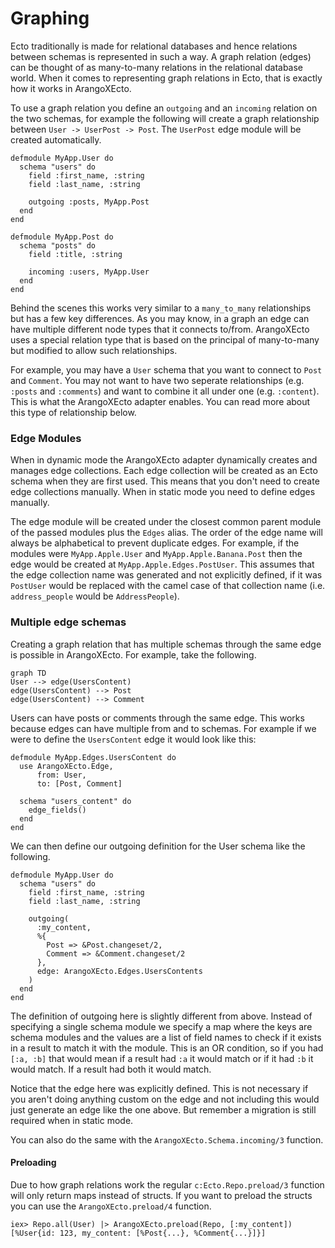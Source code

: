 # Graphing

Ecto traditionally is made for relational databases and hence relations between schemas is
represented in such a way. A graph relation (edges) can be thought of as many-to-many relations in
the relational database world. When it comes to representing graph relations in Ecto, that is
exactly how it works in ArangoXEcto.

To use a graph relation you define an `outgoing` and an `incoming` relation on the two schemas,
for example the following will create a graph relationship between `User -> UserPost -> Post`.
The `UserPost` edge module will be created automatically.

    defmodule MyApp.User do
      schema "users" do
        field :first_name, :string
        field :last_name, :string

        outgoing :posts, MyApp.Post
      end
    end

    defmodule MyApp.Post do
      schema "posts" do
        field :title, :string

        incoming :users, MyApp.User
      end
    end

Behind the scenes this works very similar to a `many_to_many` relationships but has a few key
differences. As you may know, in a graph an edge can have multiple different node types that it
connects to/from. ArangoXEcto uses a special relation type that is based on the principal of
many-to-many but modified to allow such relationships.

For example, you may have a `User` schema that you want to connect to `Post` and `Comment`. You
may not want to have two seperate relationships (e.g. `:posts` and `:comments`) and want to
combine it all under one (e.g. `:content`). This is what the ArangoXEcto adapter enables. You can
read more about this type of relationship below.

### Edge Modules

When in dynamic mode the ArangoXEcto adapter dynamically creates and manages edge collections.
Each edge collection will be created as an Ecto schema when they are first used. This means that
you don't need to create edge collections manually. When in static mode you need to define edges
manually.

The edge module will be created under the closest common parent module of the passed modules
plus the `Edges` alias. The order of the edge name will always be alphabetical to prevent
duplicate edges. For example, if the modules were `MyApp.Apple.User` and `MyApp.Apple.Banana.Post`
then the edge would be created at `MyApp.Apple.Edges.PostUser`. This assumes that the edge
collection name was generated and not explicitly defined, if it was `PostUser` would be replaced
with the camel case of that collection name (i.e. `address_people` would be `AddressPeople`).

### Multiple edge schemas

Creating a graph relation that has multiple schemas through the same edge is possible in
ArangoXEcto. For example, take the following.

```mermaid
graph TD
User --> edge(UsersContent)
edge(UsersContent) --> Post
edge(UsersContent) --> Comment
```

Users can have posts or comments through the same edge. This works because edges can have multiple
from and to schemas. For example if we were to define the `UsersContent` edge it would look like
this:

    defmodule MyApp.Edges.UsersContent do
      use ArangoXEcto.Edge,
          from: User,
          to: [Post, Comment]

      schema "users_content" do
        edge_fields()
      end
    end

We can then define our outgoing definition for the User schema like the following.

    defmodule MyApp.User do
      schema "users" do
        field :first_name, :string
        field :last_name, :string

        outgoing(
          :my_content,
          %{
            Post => &Post.changeset/2,
            Comment => &Comment.changeset/2
          },
          edge: ArangoXEcto.Edges.UsersContents
        )
      end
    end

The definition of outgoing here is slightly different from above. Instead of specifying a single
schema module we specify a map where the keys are schema modules and the values are a list of
field names to check if it exists in a result to match it with the module. This is an OR
condition, so if you had `[:a, :b]` that would mean if a result had `:a` it would match or if it
had `:b` it would match. If a result had both it would match.

Notice that the edge here was explicitly defined. This is not necessary if you aren't doing
anything custom on the edge and not including this would just generate an edge like the one
above. But remember a migration is still required when in static mode.

You can also do the same with the `ArangoXEcto.Schema.incoming/3` function.

#### Preloading

Due to how graph relations work the regular `c:Ecto.Repo.preload/3` function will only return maps
instead of structs. If you want to preload the structs you can use the `ArangoXEcto.preload/4`
function.

    iex> Repo.all(User) |> ArangoXEcto.preload(Repo, [:my_content])
    [%User{id: 123, my_content: [%Post{...}, %Comment{...}]}]
